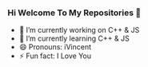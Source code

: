 ### Hi Welcome To My Repositories 👋

- 🔭 I’m currently working on C++ & JS
- 🌱 I’m currently learning C++ & JS
- 😄 Pronouns: iVincent
- ⚡ Fun fact: I Love You


